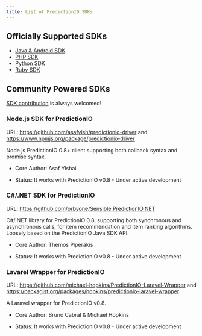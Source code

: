 ```yaml
---
title: List of PredictionIO SDKs
---
```


## Officially Supported SDKs

* [Java & Android SDK](/sdk/java/)
* [PHP SDK](/sdk/php/)
* [Python SDK](/sdk/python/)
* [Ruby SDK](/sdk/ruby/)

## Community Powered SDKs

[SDK contribution](/community/contribute-sdk) is always welcomed! 

### Node.js SDK for PredictionIO

URL: https://github.com/asafyish/predictionio-driver and
https://www.npmjs.org/package/predictionio-driver

Node.js PredictionIO 0.8+ client supporting both callback syntax and promise
syntax.

- Core Author: Asaf Yishai

- Status: It works with PredictionIO v0.8 - Under active development


### C#/.NET SDK for PredictionIO

URL: https://github.com/orbyone/Sensible.PredictionIO.NET

C#/.NET library for PredictionIO 0.8, supporting both synchronous and
asynchronous calls, for item recommendation and item ranking algorithms. Loosely
based on the PredictionIO Java SDK API.

- Core Author: Themos Piperakis

- Status: It works with PredictionIO v0.8 - Under active development


### Lavarel Wrapper for PredictionIO

URL: https://github.com/michael-hopkins/PredictionIO-Laravel-Wrapper and https://packagist.org/packages/hopkins/predictionio-laravel-wrapper

A Laravel wrapper for PredictionIO v0.8.

- Core Author: Bruno Cabral & Michael Hopkins

- Status: It works with PredictionIO v0.8 - Under active development


